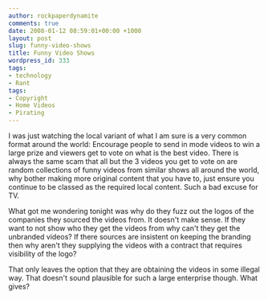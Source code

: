 ```yaml
---
author: rockpaperdynamite
comments: true
date: 2008-01-12 08:59:01+00:00 +1000
layout: post
slug: funny-video-shows
title: Funny Video Shows
wordpress_id: 333
tags:
- technology
- Rant
tags:
- Copyright
- Home Videos
- Pirating
---
```


I was just watching the local variant of what I am sure is a very common format around the world: Encourage people to send in mode videos to win a large prize and viewers get to vote on what is the best video. There is always the same scam that all but the 3 videos you get to vote on are random collections of funny videos from similar shows all around the world, why bother making more original content that you have to, just ensure you continue to be classed as the required local content. Such a bad excuse for TV.

What got me wondering tonight was why do they fuzz out the logos of the companies they sourced the videos from. It doesn't make sense. If they want to not show who they get the videos from why can't they get the unbranded videos? If there sources are insistent on keeping the branding then why aren't they supplying the videos with a contract that requires visibility of the logo?

That only leaves the option that they are obtaining the videos in some illegal way. That doesn't sound plausible for such a large enterprise though. What gives?

